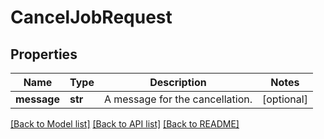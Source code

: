 # CancelJobRequest

## Properties
Name | Type | Description | Notes
------------ | ------------- | ------------- | -------------
**message** | **str** | A message for the cancellation. | [optional] 

[[Back to Model list]](../README.md#documentation-for-models) [[Back to API list]](../README.md#documentation-for-api-endpoints) [[Back to README]](../README.md)


